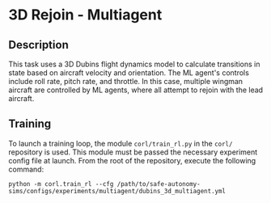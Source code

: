 # 3D Rejoin - Multiagent

## Description

This task uses a 3D Dubins flight dynamics model to calculate
transitions in state based on aircraft velocity and orientation. 
The ML agent's controls include roll rate, pitch rate, and throttle. 
In this case, multiple wingman aircraft are controlled by ML agents, 
where all attempt to rejoin with the lead aircraft. 

## Training

To launch a training loop, the module `corl/train_rl.py` in the `corl/` repository 
is used. This module must be passed the necessary experiment config file at launch. 
From the root of the repository, execute the following command:

```commandline
python -m corl.train_rl --cfg /path/to/safe-autonomy-sims/configs/experiments/multiagent/dubins_3d_multiagent.yml
```